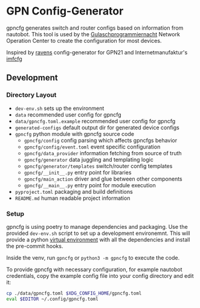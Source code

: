 # GPN Config-Generator

gpncfg generates switch and router configs based on information from nautobot.
This tool is used by the [Gulaschprogrammiernacht](https://gulas.ch) Network
Operation Center to create the configuration for most devices.

Inspired by [ravens](https://github.com/blackdotraven) config-generator for
GPN21 and Internetmanufaktur's [imfcfg](https://github.com/lub-dub/imfcfg)

## Development

### Directory Layout

* `dev-env.sh` sets up the environment
* `data` recommended user config for gpncfg
* `data/gpncfg.toml.example` recommended user config for gpncfg
* `generated-configs` default output dir for generated device configs
* `gpncfg` python module with gpncfg source code
  * `gpncfg/config` config parsing which affects gpncfgs behavior
  * `gpncfg/config/event.toml` event specific configuration
  * `gpncfg/data_provider` information fetching from source of truth
  * `gpncfg/generator` data juggling and templating logic
  * `gpncfg/generator/templates` switch/router config templates
  * `gpncfg/__init__.py` entry point for libraries
  * `gpncfg/main_action` driver and glue between other components
  * `gpncfg/__main__.py` entry point for module execution
* `pyproject.toml` packaging and build definitions
* `README.md` human readable project information

### Setup

gpncfg is using poetry to manage dependencies and packaging. Use the provided
`dev-env.sh` script to set up a development environemnt. This will provide a
python [virtual environment](https://packaging.python.org/en/latest/guides/installing-using-pip-and-virtual-environments/#activate-a-virtual-environment)
with all the dependencies and install the pre-commit hooks.

Inside the venv, run `gpncfg` or `python3 -m gpncfg` to execute the code.

To provide gpncfg with necessary configuration, for example nautobot
credentials, copy the example config file into your config directory and edit
it:

``` bash
cp ./data/gpncfg.toml $XDG_CONFIG_HOME/gpncfg.toml
eval $EDITOR ~/.config/gpncfg.toml
```
